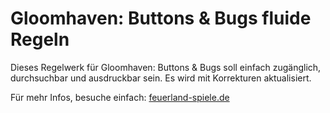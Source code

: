 # Gloomhaven: Buttons & Bugs fluide Regeln 

Dieses Regelwerk für Gloomhaven: Buttons & Bugs soll einfach zugänglich, durchsuchbar und ausdruckbar sein. Es wird mit Korrekturen aktualisiert.

Für mehr Infos, besuche einfach: [feuerland-spiele.de](https://www.feuerland-spiele.de/)
